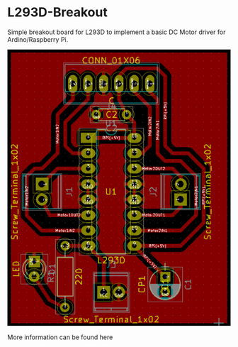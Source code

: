 # L293D-Breakout

Simple breakout board for L293D to implement a basic DC Motor driver for Ardino/Raspberry Pi.

![L293D breakout board](imgs/PCB.PNG?raw=true "L293D breakout board")

More information can be found here

